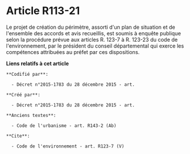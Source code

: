 # Article R113-21

Le projet de création du périmètre, assorti d'un plan de situation et de l'ensemble des accords et avis recueillis, est
soumis à enquête publique selon la procédure prévue aux articles R. 123-7 à R. 123-23 du code de l'environnement, par le
président du conseil départemental qui exerce les compétences attribuées au préfet par ces dispositions.

**Liens relatifs à cet article**

	**Codifié par**:

	  - Décret n°2015-1783 du 28 décembre 2015 - art.

	**Créé par**:

	  - Décret n°2015-1783 du 28 décembre 2015 - art.

	**Anciens textes**:

	  - Code de l'urbanisme - art. R143-2 (Ab)

	**Cite**:

	  - Code de l'environnement - art. R123-7 (V)

